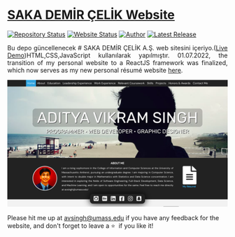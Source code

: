 # <a href="https://huseyingulcicek08.github.io/SAKADEMIRCELIK/" target="_blank">SAKA DEMİR ÇELİK Website</a>


[![Repository Status](https://img.shields.io/badge/Repository%20Status-Archived-red.svg)](https://github.com/AVS1508/AVS1508.github.io/)
[![Website Status](https://img.shields.io/badge/Website%20Status-Online-green)](https://www.adityavsingh.com)
[![Author](https://img.shields.io/badge/Author-Aditya%20Vikram%20Singh-blue.svg)](https://www.linkedin.com/in/AVS1508/)
[![Latest Release](https://img.shields.io/badge/Last%20Release-18%20December%202020-yellow.svg)](https://github.com/AVS1508/AVS1508.github.io/commit/master)

 <p align="justify">Bu depo güncellenecek # SAKA DEMİR ÇELİK A.Ş.  web sitesini içeriyo.(<a href="https://huseyingulcicek08.github.io/SAKADEMIRCELIK/" target="_blank">Live Demo</a>)HTML,CSS,JavaScript kullanılarak yapılmıştır. 01.07.2022, the transition of my personal website to a ReactJS framework was finalized, which now serves as my new personal résumé website <a href="https://www.adityavsingh.com/" target="_blank_">here</a>.</p>

![Personal Résume Website](https://raw.githubusercontent.com/AVS1508/old-personal-website/master/assets/Website%20Thumbnail.png)

Please hit me up at avsingh@umass.edu if you have any feedback for the website, and don't forget to leave a :star: &nbsp;if you like it!


